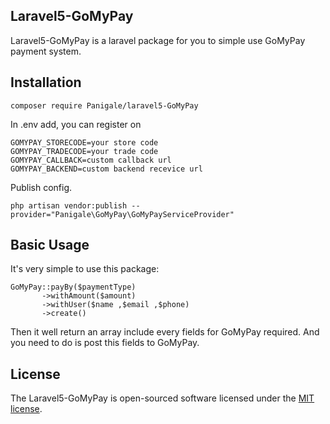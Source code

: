 ## Laravel5-GoMyPay

Laravel5-GoMyPay is a laravel package for you to simple use GoMyPay payment system.

## Installation

```
composer require Panigale/laravel5-GoMyPay
```

In .env add, you can register on

```
GOMYPAY_STORECODE=your store code
GOMYPAY_TRADECODE=your trade code
GOMYPAY_CALLBACK=custom callback url
GOMYPAY_BACKEND=custom backend recevice url

```

Publish config.

```
php artisan vendor:publish --provider="Panigale\GoMyPay\GoMyPayServiceProvider"
```

## Basic Usage

It's very simple to use this package:

```
GoMyPay::payBy($paymentType)
       ->withAmount($amount)
       ->withUser($name ,$email ,$phone)
       ->create()
```

Then it well return an array include every fields for GoMyPay required. And you need to do is post this fields to GoMyPay. 

## License

The Laravel5-GoMyPay is open-sourced software licensed under the [MIT license](https://opensource.org/licenses/MIT).

